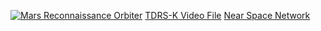 [<img src="https://hirise-pds.lpl.arizona.edu/PDS/EXTRAS/ANAGLYPH/ESP/ORB_011600_011699/ESP_011673_1090_ESP_029224_1090/ESP_011673_1090_ESP_029224_1090_RED.browse.png" alt="Mars Reconnaissance Orbiter" />](https://hirise-pds.lpl.arizona.edu/PDS/EXTRAS/ANAGLYPH/ESP/ORB_011600_011699/ESP_011673_1090_ESP_029224_1090/ESP_011673_1090_ESP_029224_1090_RED.browse.png)
[TDRS-K Video File](https://svs.gsfc.nasa.gov/11200)
[Near Space Network](https://www.nasa.gov/communicating-with-missions/nsn/)